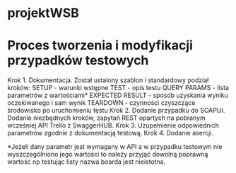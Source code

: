 # projektWSB

# Proces tworzenia i modyfikacji przypadków testowych

Krok 1. Dokumentacja. Został ustalony szablon i standardowy podział kroków: 
SETUP - warunki wstępne
TEST - opis testu
QUERY PARAMS - lista parametrów z wartościami*
EXPECTED RESULT - sposób uzyskania wyniku oczekiwanego i sam wynik
TEARDOWN - czynności czyszczące środowisko po uruchomieniu testu
Krok 2. Dodanie przypadku do SOAPUI. Dodanie niezbędnych kroków, zapytań REST opartych na pobranym wcześniej API Trello z SwaggerHUB. 
Krok 3. Uzupełnienie odpowiednich parametrów zgodnie z dokumentacją testową. 
Krok 4. Dodanie asercji. 

*Jeżeli dany parametr jest wymagany w API a w przypadku testowym nie wyszczególniono jego wartości to należy przyjąć dowolną poprawną wartość np testując listy nazwa boarda jest nieistotna. 
 

